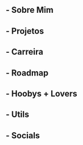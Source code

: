## - Sobre Mim

## - Projetos

## - Carreira

## - Roadmap

## - Hoobys + Lovers

## - Utils

## - Socials
